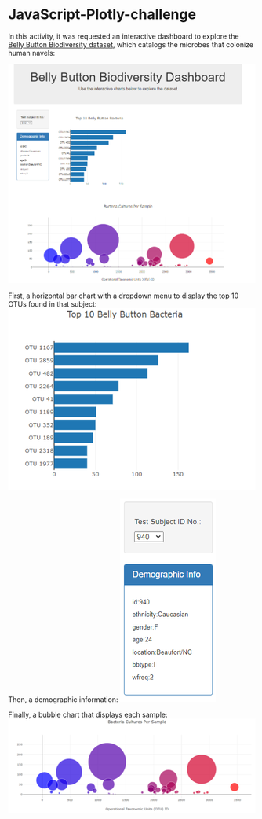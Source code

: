 # JavaScript-Plotly-challenge

In this activity, it was requested an interactive dashboard to explore the [Belly Button Biodiversity dataset](http://robdunnlab.com/projects/belly-button-biodiversity/), which catalogs the microbes that colonize human navels:

![dashboard](https://github.com/cami5326/belly-button-challenge/blob/main/StarterCode/pictures/dashboard.PNG)

First, a horizontal bar chart with a dropdown menu to display the top 10 OTUs found in that subject:
![bar_chart](https://github.com/cami5326/belly-button-challenge/blob/main/StarterCode/pictures/bar_chart.PNG)

Then, a demographic information:
![demo_info](https://github.com/cami5326/belly-button-challenge/blob/main/StarterCode/pictures/demo_info.PNG)

Finally, a bubble chart that displays each sample:
![bubble_chart](https://github.com/cami5326/belly-button-challenge/blob/main/StarterCode/pictures/bubble_chart.PNG)